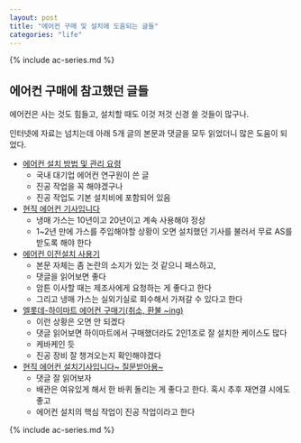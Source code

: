 ```yaml
---
layout: post
title: "에어컨 구매 및 설치에 도움되는 글들"
categories: "life"
---
```


{% include ac-series.md %}

## 에어컨 구매에 참고했던  글들

에어컨은 사는 것도 힘들고, 설치할 때도 이것 저것 신경 쓸 것들이 많구나.

인터넷에 자료는 넘치는데 아래 5개 글의 본문과 댓글을 모두 읽었더니 많은 도움이 되었다.

- [에어컨 설치 방법 및 관리 요령](http://www.bobaedream.co.kr/board/bulletin/view.php?code=best&No=82315)
    - 국내 대기업 에어컨 연구원이 쓴 글
    - 진공 작업을 꼭 해야겠구나
    - 진공 작업도 기본 설치비에 포함되어 있음
- [현직 에어컨 기사입니다](http://mlbpark.donga.com/mp/b.php?p=1&b=bullpen&id=201807050020102642&select=&query=&user=&site=&reply=&source=&sig=h4aTSg21hhXRKfX@h-j9Gf-A5mlq)
    - 냉매 가스는 10년이고 20년이고 계속 사용해야 정상
    - 1~2년 만에 가스를 주입해야할 상황이 오면 설치했던 기사를 불러서 무료 AS를 받도록 해야 한다
- [에어컨 이전설치 사용기](https://www.clien.net/service/board/use/7737414)
    - 본문 자체는 좀 논란의 소지가 있는 것 같으니 패스하고,
    - 댓글을 읽어보면 좋다
    - 암튼 이사할 때는 제조사에게 요청하는 게 좋다고 한다
    - 그리고 냉매 가스는 실외기실로 회수해서 가져갈 수 있다고 한다
- [엘롯데-하이마트 에어컨 구매기(취소, 환불 ~ing)](https://www.clien.net/service/board/use/10747402)
    - 이런 상황은 오면 안 되겠다
    - 댓글 읽어보면 하이마트에서 구매했더라도 2인1조로 잘 설치한 케이스도 많다
    - 케바케인 듯
    - 진공 장비 잘 챙겨오는지 확인해야겠다
- [현직 에어컨 설치기사입니다~ 질문받아용~](http://www.slrclub.com/bbs/vx2.php?id=best_article&no=252762)
    - 댓글 잘 읽어보자
    - 배관은 여유있게 해서 한 바퀴 돌리는 게 좋다고 한다. 혹시 추후 재연결 시에도 좋고
    - 에어컨 설치의 핵심 작업이 진공 작업이라고 한다

{% include ac-series.md %}
